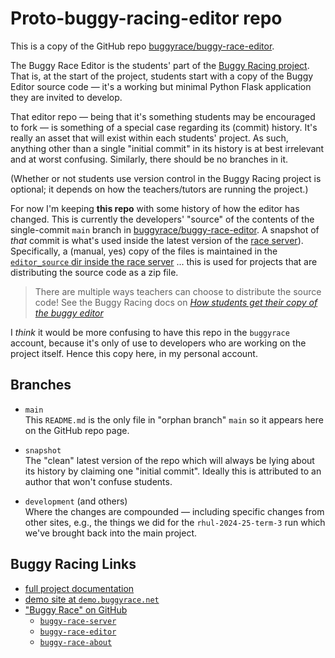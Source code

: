 # Proto-buggy-racing-editor repo

This is a copy of the GitHub repo
[buggyrace/buggy-race-editor](https://github.com/buggyrace/buggy-race-editor).

The Buggy Race Editor is the students' part of the [Buggy Racing
project](https://www.buggyrace.net). That is, at the start of the project,
students start with a copy of the Buggy Editor source code — it's a working but
minimal Python Flask application they are invited to develop.

That editor repo — being that it's something students may be encouraged to fork
— is something of a special case regarding its (commit) history. It's really an
asset that will exist within each students' project. As such, anything other
than a single "initial commit" in its history is at best irrelevant and at
worst confusing. Similarly, there should be no branches in it.

(Whether or not students use version control in the Buggy Racing project is
optional; it depends on how the teachers/tutors are running the project.)

For now I'm keeping **this repo** with some history of how the editor has
changed. This is currently the developers' "source" of the contents of the
single-commit `main` branch in
[buggyrace/buggy-race-editor](https://github.com/buggyrace/buggy-race-editor).
A snapshot of _that_ commit is what's used inside the latest version of the
[race server](https://github.com/buggyrace/buggy-race-server)). Specifically,
a (manual, yes) copy of the files is maintained in the
[`editor_source` dir inside the race server](https://github.com/buggyrace/buggy-race-server/tree/main/editor_source)
... this is used for projects that are distributing the source code as a zip
file.

> There are multiple ways teachers can choose to distribute the source code!
> See the Buggy Racing docs on
> [_How students get their copy of the buggy editor_](https://www.buggyrace.net/docs/buggy-editor/distributing-the-code.html)


I _think_ it would be more confusing to have this repo in the `buggyrace`
account, because it's only of use to developers who are working on the project
itself. Hence this copy here, in my personal account.

## Branches

* `main`  
This `README.md` is the only file in "orphan branch" `main` so it appears here
on the GitHub repo page.

* `snapshot`  
The "clean" latest version of the repo which will always be lying about its
history by claiming one "initial commit". Ideally this is attributed to an
author that won't confuse students.

* `development` (and others)  
Where the changes are compounded — including specific changes from other
sites, e.g., the things we did for the `rhul-2024-25-term-3` run which we've
brought back into the main project.

## Buggy Racing Links

* [full project documentation](https://www.buggyrace.net/)
* [demo site at `demo.buggyrace.net`](https://demo.buggyrace.net/)
* ["Buggy Race" on GitHub](https://github.com/buggyrace)
   * [`buggy-race-server`](https://github.com/buggyrace/buggy-race-server)
   * [`buggy-race-editor`](https://github.com/buggyrace/buggy-race-editor)
   * [`buggy-race-about`](https://github.com/buggyrace/buggy-race-about)

